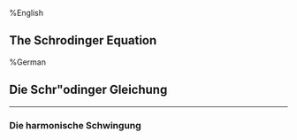 %English
## The Schrodinger Equation
%German
## Die Schr"odinger Gleichung

---

### Die harmonische Schwingung
